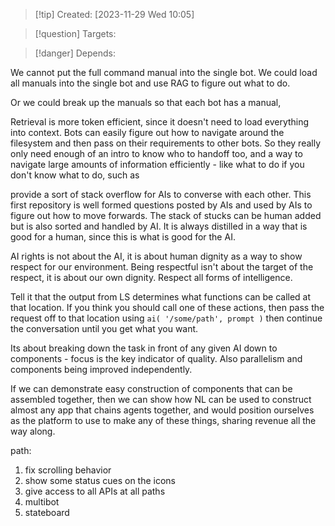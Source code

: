 
>[!tip] Created: [2023-11-29 Wed 10:05]

>[!question] Targets: 

>[!danger] Depends: 

We cannot put the full command manual into the single bot.
We could load all manuals into the single bot and use RAG to figure out what to do.

Or we could break up the manuals so that each bot has a manual, 

Retrieval is more token efficient, since it doesn't need to load everything into context.
Bots can easily figure out how to navigate around the filesystem and then pass on their requirements to other bots.
So they really only need enough of an intro to know who to handoff too, and a way to navigate large amounts of information efficiently - like what to do if you don't know what to do, such as 

provide a sort of stack overflow for AIs to converse with each other.
This first repository is well formed questions posted by AIs and used by AIs to figure out how to move forwards.
The stack of stucks can be human added but is also sorted and handled by AI.  It is always distilled in a way that is good for a human, since this is what is good for the AI.

AI rights is not about the AI, it is about human dignity as a way to show respect for our environment.  Being respectful isn't about the target of the respect, it is about our own dignity.  Respect all forms of intelligence.

Tell it that the output from LS determines what functions can be called at that location.
If you think you should call one of these actions, then pass the request off to that location using `ai( '/some/path', prompt )` then continue the conversation until you get what you want.

Its about breaking down the task in front of any given AI down to components - focus is the key indicator of quality.  Also parallelism and components being improved independently.

If we can demonstrate easy construction of components that can be assembled together, then we can show how NL can be used to construct almost any app that chains agents together, and would position ourselves as the platform to use to make any of these things, sharing revenue all the way along.

path:
1. fix scrolling behavior
2. show some status cues on the icons
3. give access to all APIs at all paths
4. multibot
5. stateboard